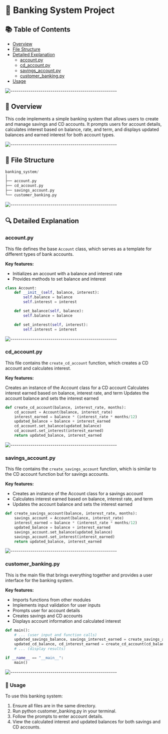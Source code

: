 # 🏦 Banking System Project

## 📚 Table of Contents
- [Overview](#-overview)
- [File Structure](#-file-structure)
- [Detailed Explanation](#-detailed-explanation)
  - [account.py](#accountpy)
  - [cd_account.py](#cd_accountpy)
  - [savings_account.py](#savings_accountpy)
  - [customer_banking.py](#customer_bankingpy)
- [Usage](#-usage)

![-----------------------------------------------------](https://raw.githubusercontent.com/andreasbm/readme/master/assets/lines/rainbow.png)

## 🌟 **Overview**

This code implements a simple banking system that allows users to create and manage savings and CD accounts. It prompts users for account details, calculates interest based on balance, rate, and term, and displays updated balances and earned interest for both account types.

![-----------------------------------------------------](https://raw.githubusercontent.com/andreasbm/readme/master/assets/lines/rainbow.png)

## 📂 **File Structure**
```python
banking_system/
│
├── account.py
├── cd_account.py
├── savings_account.py
└── customer_banking.py
```

![-----------------------------------------------------](https://raw.githubusercontent.com/andreasbm/readme/master/assets/lines/rainbow.png)

## 🔍 **Detailed Explanation**

### account.py

This file defines the base `Account` class, which serves as a template for different types of bank accounts.

**Key features:**
- Initializes an account with a balance and interest rate
- Provides methods to set balance and interest

```python
class Account:
    def __init__(self, balance, interest):
        self.balance = balance
        self.interest = interest

    def set_balance(self, balance):
        self.balance = balance

    def set_interest(self, interest):
        self.interest = interest
```

![-----------------------------------------------------](https://raw.githubusercontent.com/andreasbm/readme/master/assets/lines/rainbow.png)

### cd_account.py

This file contains the `create_cd_account` function, which creates a CD account and calculates interest.

**Key features:**

Creates an instance of the Account class for a CD account
Calculates interest earned based on balance, interest rate, and term
Updates the account balance and sets the interest earned

```python
def create_cd_account(balance, interest_rate, months):
    cd_account = Account(balance, interest_rate)
    interest_earned = balance * (interest_rate * months/12)
    updated_balance = balance + interest_earned
    cd_account.set_balance(updated_balance)
    cd_account.set_interest(interest_earned)
    return updated_balance, interest_earned
```

![-----------------------------------------------------](https://raw.githubusercontent.com/andreasbm/readme/master/assets/lines/rainbow.png)

### savings_account.py

This file contains the `create_savings_account` function, which is similar to the CD account function but for savings accounts.

**Key features:**

- Creates an instance of the Account class for a savings account
- Calculates interest earned based on balance, interest rate, and term
- Updates the account balance and sets the interest earned

```python
def create_savings_account(balance, interest_rate, months):
    savings_account = Account(balance, interest_rate)
    interest_earned = balance * (interest_rate * months/12)
    updated_balance = balance + interest_earned
    savings_account.set_balance(updated_balance)
    savings_account.set_interest(interest_earned)
    return updated_balance, interest_earned
```

![-----------------------------------------------------](https://raw.githubusercontent.com/andreasbm/readme/master/assets/lines/rainbow.png)

### customer_banking.py

This is the main file that brings everything together and provides a user interface for the banking system.

**Key features:**

- Imports functions from other modules
- Implements input validation for user inputs
- Prompts user for account details
- Creates savings and CD accounts
- Displays account information and calculated interest

```python
def main():
    # ... (user input and function calls)
    updated_savings_balance, savings_interest_earned = create_savings_account(savings_balance, savings_interest, savings_maturity)
    updated_cd_balance, cd_interest_earned = create_cd_account(cd_balance, cd_interest, cd_maturity)
    # ... (display results)

if __name__ == "__main__":
    main()
```

![-----------------------------------------------------](https://raw.githubusercontent.com/andreasbm/readme/master/assets/lines/rainbow.png)

### 🚀 **Usage**

To use this banking system:

1. Ensure all files are in the same directory.
2. Run python customer_banking.py in your terminal.
3. Follow the prompts to enter account details.
4. View the calculated interest and updated balances for both savings and CD accounts.
